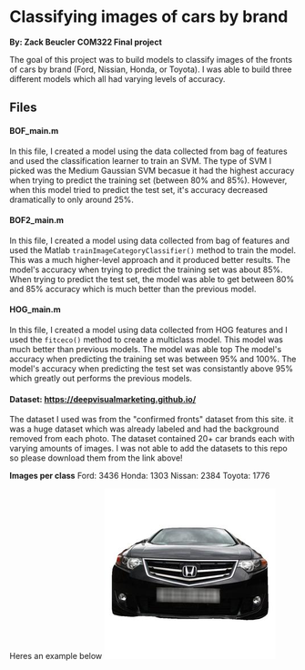 # Classifying images of cars by brand
**By: Zack Beucler**
**COM322 Final project**


The goal of this project was to build models to classify images of the fronts of cars by brand (Ford, Nissian, Honda, or Toyota). I was able to build three different models which all had varying levels of accuracy.

## Files
#### BOF_main.m
In this file, I created a model using the data collected from bag of features and used the classification learner to train an SVM. The type of SVM I picked was the Medium Gaussian SVM becasue it had the highest accuracy when trying to predict the training set (between 80% and 85%). However, when this model tried to predict the test set, it's accuracy decreased dramatically to only around 25%. 

#### BOF2_main.m
In this file, I created a model using data collected from bag of features and used the Matlab `trainImageCategoryClassifier()` method to train the model. This was a much higher-level approach and it produced better results. The model's accuracy when trying to predict the training set was about 85%. When trying to predict the test set, the model was able to get between 80% and 85% accuracy which is much better than the previous model.  

#### HOG_main.m
In this file, I created a model using data collected from HOG features and I used the `fitceco()` method to create a multiclass model. This model was much better than previous models. The model was able top The model's accuracy when predicting the training set was between 95% and 100%. The model's accuracy when predicting the test set was consistantly above 95% which greatly out performs the previous models.


#### Dataset: https://deepvisualmarketing.github.io/
The dataset I used was from the "confirmed fronts" dataset from this site. it was a huge dataset which was already labeled and had the background removed from each photo. The dataset contained 20+ car brands each with varying amounts of images. I was not able to add the datasets to this repo so please download them from the link above!

**Images per class**
Ford: 3436
Honda: 1303
Nissan: 2384
Toyota: 1776

Heres an example below
![Example image](Honda_ex.jpg)





